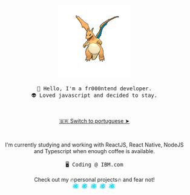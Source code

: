 <p align="center" style="text-align: center;">
  <img src="./assets/4hsh.gif" alt="Charizard flying">
  <br><br>
  <samp>
    👋 Hello, I'm a fr000ntend developer.<br>
    👽 Loved javascript and decided to stay.
  </samp>
</p>
<br>
<p align="center" style="text-align: center;">
  <a href="./README.pt-br.md">🇧🇷 Switch to portuguese ➤</a>
</p>
<br>
<p align="center" style="text-align: center;">
  I'm currently studying and working with ReactJS, React Native, NodeJS<br>
  and Typescript when enough coffee is available.
  <br><br>
  <samp>🖥️ Coding @ IBM.com</samp>
  <br><br>
  Check out my 🔥personal projects🔥 and fear not!<br>
  <img src="./assets/react-logo.gif" alt="ReactJS logo">&nbsp;
  <img src="./assets/react-logo.gif" alt="ReactJS logo">&nbsp;
  <img src="./assets/react-logo.gif" alt="ReactJS logo">&nbsp;
  <img src="./assets/react-logo.gif" alt="ReactJS logo">&nbsp;
  <img src="./assets/react-logo.gif" alt="ReactJS logo">&nbsp;
</p>
